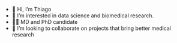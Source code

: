 - 👋 Hi, I’m Thiago
- 👀 I’m interested in data science and biomedical research.
- 👩‍💻 MD and PhD candidate
- 💞️ I’m looking to collaborate on projects that bring better medical research

<!---
csthiago/csthiago is a ✨ special ✨ repository because its `README.md` (this file) appears on your GitHub profile.
You can click the Preview link to take a look at your changes.
--->
